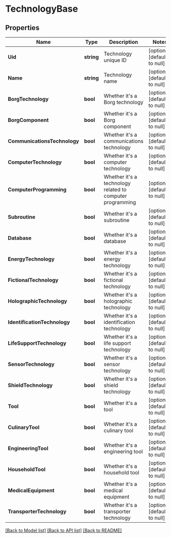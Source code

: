 # TechnologyBase

## Properties
Name | Type | Description | Notes
------------ | ------------- | ------------- | -------------
**Uid** | **string** | Technology unique ID | [optional] [default to null]
**Name** | **string** | Technology name | [optional] [default to null]
**BorgTechnology** | **bool** | Whether it&#39;s a Borg technology | [optional] [default to null]
**BorgComponent** | **bool** | Whether it&#39;s a Borg component | [optional] [default to null]
**CommunicationsTechnology** | **bool** | Whether it&#39;s a communications technology | [optional] [default to null]
**ComputerTechnology** | **bool** | Whether it&#39;s a computer technology | [optional] [default to null]
**ComputerProgramming** | **bool** | Whether it&#39;s a technology related to computer programming | [optional] [default to null]
**Subroutine** | **bool** | Whether it&#39;s a subroutine | [optional] [default to null]
**Database** | **bool** | Whether it&#39;s a database | [optional] [default to null]
**EnergyTechnology** | **bool** | Whether it&#39;s a energy technology | [optional] [default to null]
**FictionalTechnology** | **bool** | Whether it&#39;s a fictional technology | [optional] [default to null]
**HolographicTechnology** | **bool** | Whether it&#39;s a holographic technology | [optional] [default to null]
**IdentificationTechnology** | **bool** | Whether it&#39;s a identification technology | [optional] [default to null]
**LifeSupportTechnology** | **bool** | Whether it&#39;s a life support technology | [optional] [default to null]
**SensorTechnology** | **bool** | Whether it&#39;s a sensor technology | [optional] [default to null]
**ShieldTechnology** | **bool** | Whether it&#39;s a shield technology | [optional] [default to null]
**Tool** | **bool** | Whether it&#39;s a tool | [optional] [default to null]
**CulinaryTool** | **bool** | Whether it&#39;s a culinary tool | [optional] [default to null]
**EngineeringTool** | **bool** | Whether it&#39;s a engineering tool | [optional] [default to null]
**HouseholdTool** | **bool** | Whether it&#39;s a household tool | [optional] [default to null]
**MedicalEquipment** | **bool** | Whether it&#39;s a medical equipment | [optional] [default to null]
**TransporterTechnology** | **bool** | Whether it&#39;s a transporter technology | [optional] [default to null]

[[Back to Model list]](../README.md#documentation-for-models) [[Back to API list]](../README.md#documentation-for-api-endpoints) [[Back to README]](../README.md)



